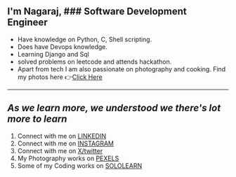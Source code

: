 ## I'm Nagaraj, ### Software Development Engineer

- Have knowledge on Python, C, Shell scripting.
- Does have Devops knowledge.
- Learning Django and Sql
- solved problems on leetcode and attends hackathon.
- Apart from tech I am also passionate on photography and cooking. Find my photos here 👉[Click Here](https://www.pexels.com/@nagaraj-hwp-796096/)
  
[1]: http://www.github.com/nagaraj-hwp
[2]: https://www.linkedin.com/in/nagaraj-palpandi/
[3]: https://www.pexels.com/@nagaraj-hwp-796096/

  ---
  *__As we learn more, we understood we there's lot more to learn__*
  ---
  
1. Connect with me on [LINKEDIN](https://www.linkedin.com/in/nagaraj-palpandi/)
2. Connect with me on [INSTAGRAM](https://www.instagram.com/nagaraj_hwp/)
3. Connect with me on [X/twitter](https://twitter.com/nagaraj_hwp)
4. My Photography works on [PEXELS](https://www.pexels.com/@nagaraj-hwp-796096/)
5. Some of my Coding works on [SOLOLEARN](https://www.sololearn.com/profile/10943821)


